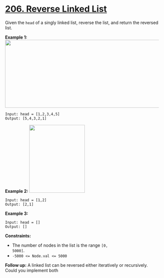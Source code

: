 # [206. Reverse Linked List](https://leetcode.com/problems/reverse-linked-list/description/)

Given the <code>head</code> of a singly linked list, reverse the list, and return the reversed list.

**Example 1:**
<img alt="" src="https://assets.leetcode.com/uploads/2021/02/19/rev1ex1.jpg" style="width: 542px; height: 222px;">

```
Input: head = [1,2,3,4,5]
Output: [5,4,3,2,1]
```

**Example 2:**
<img alt="" src="https://assets.leetcode.com/uploads/2021/02/19/rev1ex2.jpg" style="width: 182px; height: 222px;">

```
Input: head = [1,2]
Output: [2,1]
```

**Example 3:**

```
Input: head = []
Output: []
```

**Constraints:**

- The number of nodes in the list is the range <code>[0, 5000]</code>.
- <code>-5000 <= Node.val <= 5000</code>

**Follow up:**  A linked list can be reversed either iteratively or recursively. Could you implement both